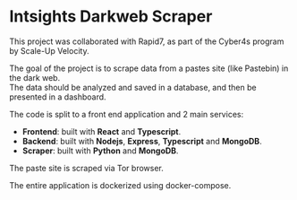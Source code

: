 # Intsights Darkweb Scraper

This project was collaborated with Rapid7, as part of the Cyber4s program by Scale-Up Velocity.

The goal of the project is to scrape data from a pastes site (like Pastebin) in the dark web.  
The data should be analyzed and saved in a database, and then be presented in a dashboard.

The code is split to a front end application and 2 main services:
  - **Frontend**: built with **React** and **Typescript**.
  - **Backend**: built with **Nodejs**, **Express**, **Typescript** and **MongoDB**.
  - **Scraper**: built with **Python** and **MongoDB**.  

The paste site is scraped via Tor browser.

The entire application is dockerized using docker-compose.

